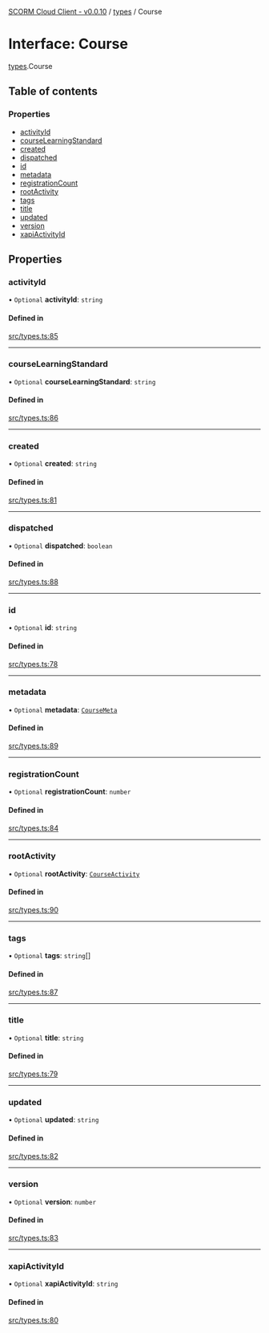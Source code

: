 [SCORM Cloud Client - v0.0.10](../README.md) / [types](../modules/types.md) / Course

# Interface: Course

[types](../modules/types.md).Course

## Table of contents

### Properties

- [activityId](types.Course.md#activityid)
- [courseLearningStandard](types.Course.md#courselearningstandard)
- [created](types.Course.md#created)
- [dispatched](types.Course.md#dispatched)
- [id](types.Course.md#id)
- [metadata](types.Course.md#metadata)
- [registrationCount](types.Course.md#registrationcount)
- [rootActivity](types.Course.md#rootactivity)
- [tags](types.Course.md#tags)
- [title](types.Course.md#title)
- [updated](types.Course.md#updated)
- [version](types.Course.md#version)
- [xapiActivityId](types.Course.md#xapiactivityid)

## Properties

### activityId

• `Optional` **activityId**: `string`

#### Defined in

[src/types.ts:85](https://github.com/distributhor/scormcloud-client/blob/8456234/src/types.ts#L85)

___

### courseLearningStandard

• `Optional` **courseLearningStandard**: `string`

#### Defined in

[src/types.ts:86](https://github.com/distributhor/scormcloud-client/blob/8456234/src/types.ts#L86)

___

### created

• `Optional` **created**: `string`

#### Defined in

[src/types.ts:81](https://github.com/distributhor/scormcloud-client/blob/8456234/src/types.ts#L81)

___

### dispatched

• `Optional` **dispatched**: `boolean`

#### Defined in

[src/types.ts:88](https://github.com/distributhor/scormcloud-client/blob/8456234/src/types.ts#L88)

___

### id

• `Optional` **id**: `string`

#### Defined in

[src/types.ts:78](https://github.com/distributhor/scormcloud-client/blob/8456234/src/types.ts#L78)

___

### metadata

• `Optional` **metadata**: [`CourseMeta`](types.CourseMeta.md)

#### Defined in

[src/types.ts:89](https://github.com/distributhor/scormcloud-client/blob/8456234/src/types.ts#L89)

___

### registrationCount

• `Optional` **registrationCount**: `number`

#### Defined in

[src/types.ts:84](https://github.com/distributhor/scormcloud-client/blob/8456234/src/types.ts#L84)

___

### rootActivity

• `Optional` **rootActivity**: [`CourseActivity`](types.CourseActivity.md)

#### Defined in

[src/types.ts:90](https://github.com/distributhor/scormcloud-client/blob/8456234/src/types.ts#L90)

___

### tags

• `Optional` **tags**: `string`[]

#### Defined in

[src/types.ts:87](https://github.com/distributhor/scormcloud-client/blob/8456234/src/types.ts#L87)

___

### title

• `Optional` **title**: `string`

#### Defined in

[src/types.ts:79](https://github.com/distributhor/scormcloud-client/blob/8456234/src/types.ts#L79)

___

### updated

• `Optional` **updated**: `string`

#### Defined in

[src/types.ts:82](https://github.com/distributhor/scormcloud-client/blob/8456234/src/types.ts#L82)

___

### version

• `Optional` **version**: `number`

#### Defined in

[src/types.ts:83](https://github.com/distributhor/scormcloud-client/blob/8456234/src/types.ts#L83)

___

### xapiActivityId

• `Optional` **xapiActivityId**: `string`

#### Defined in

[src/types.ts:80](https://github.com/distributhor/scormcloud-client/blob/8456234/src/types.ts#L80)
